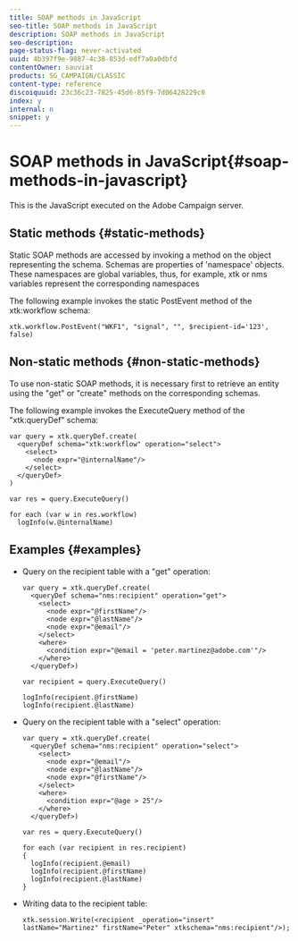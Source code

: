 ```yaml
---
title: SOAP methods in JavaScript
seo-title: SOAP methods in JavaScript
description: SOAP methods in JavaScript
seo-description: 
page-status-flag: never-activated
uuid: 4b397f9e-9887-4c38-853d-edf7a0a0dbfd
contentOwner: sauviat
products: SG_CAMPAIGN/CLASSIC
content-type: reference
discoiquuid: 23c36c23-7825-45d6-85f9-7d06428229c0
index: y
internal: n
snippet: y
---
```


# SOAP methods in JavaScript{#soap-methods-in-javascript}

This is the JavaScript executed on the Adobe Campaign server.

## Static methods {#static-methods}

Static SOAP methods are accessed by invoking a method on the object representing the schema. Schemas are properties of 'namespace' objects. These namespaces are global variables, thus, for example, xtk or nms variables represent the corresponding namespaces

The following example invokes the static PostEvent method of the xtk:workflow schema:

```
xtk.workflow.PostEvent("WKF1", "signal", "", $recipient-id='123', false) 

```

## Non-static methods {#non-static-methods}

To use non-static SOAP methods, it is necessary first to retrieve an entity using the "get" or "create" methods on the corresponding schemas.

The following example invokes the ExecuteQuery method of the "xtk:queryDef" schema:

```
var query = xtk.queryDef.create(
  <queryDef schema="xtk:workflow" operation="select">
    <select>
      <node expr="@internalName"/>
    </select>
  </queryDef>
)

var res = query.ExecuteQuery()

for each (var w in res.workflow) 
  logInfo(w.@internalName)

```

## Examples {#examples}

* Query on the recipient table with a "get" operation:

  ```
  var query = xtk.queryDef.create(  
    <queryDef schema="nms:recipient" operation="get">    
      <select>      
        <node expr="@firstName"/>      
        <node expr="@lastName"/>      
        <node expr="@email"/>    
      </select>    
      <where>      
        <condition expr="@email = 'peter.martinez@adobe.com'"/>    
      </where>  
    </queryDef>)
  
  var recipient = query.ExecuteQuery()
  
  logInfo(recipient.@firstName)
  logInfo(recipient.@lastName)
  
  ```

* Query on the recipient table with a "select" operation:

  ```
  var query = xtk.queryDef.create(  
    <queryDef schema="nms:recipient" operation="select">    
      <select>      
        <node expr="@email"/>      
        <node expr="@lastName"/>      
        <node expr="@firstName"/>    
      </select>    
      <where>      
        <condition expr="@age > 25"/>    
      </where>    
    </queryDef>)
  
  var res = query.ExecuteQuery()
  
  for each (var recipient in res.recipient) 
  {  
    logInfo(recipient.@email)  
    logInfo(recipient.@firstName)  
    logInfo(recipient.@lastName)
  }
  ```

* Writing data to the recipient table:

  ```
  xtk.session.Write(<recipient _operation="insert" lastName="Martinez" firstName="Peter" xtkschema="nms:recipient"/>);
  ```

